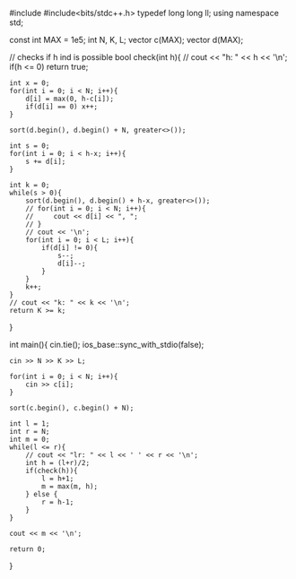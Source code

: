#include<iostream>
#include<bits/stdc++.h>
typedef long long ll;
using namespace std;

const int MAX = 1e5;
int N, K, L;
vector<int> c(MAX);
vector<int> d(MAX);

// checks if h ind is possible
bool check(int h){
    // cout << "h: " << h << '\n';
    if(h <= 0) return true;

    int x = 0;
    for(int i = 0; i < N; i++){
        d[i] = max(0, h-c[i]);
        if(d[i] == 0) x++;
    }

    sort(d.begin(), d.begin() + N, greater<>());

    int s = 0;
    for(int i = 0; i < h-x; i++){
        s += d[i];
    }

    int k = 0;
    while(s > 0){
        sort(d.begin(), d.begin() + h-x, greater<>());
        // for(int i = 0; i < N; i++){
        //     cout << d[i] << ", ";
        // }
        // cout << '\n';
        for(int i = 0; i < L; i++){
            if(d[i] != 0){
                s--;
                d[i]--;
            }
        }
        k++;
    }
    // cout << "k: " << k << '\n';
    return K >= k;
}

int main(){
    cin.tie();
    ios_base::sync_with_stdio(false);

    cin >> N >> K >> L;

    for(int i = 0; i < N; i++){
        cin >> c[i];
    }

    sort(c.begin(), c.begin() + N);

    int l = 1;
    int r = N;
    int m = 0;
    while(l <= r){
        // cout << "lr: " << l << ' ' << r << '\n';
        int h = (l+r)/2;
        if(check(h)){
            l = h+1;
            m = max(m, h);
        } else {
            r = h-1;
        }
    }
    
    cout << m << '\n';

    return 0;
}
